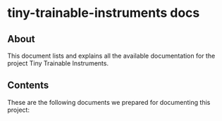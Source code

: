 # tiny-trainable-instruments docs

## About

This document lists and explains all the available documentation for the project Tiny Trainable Instruments.

## Contents

These are the following documents we prepared for documenting this project:
